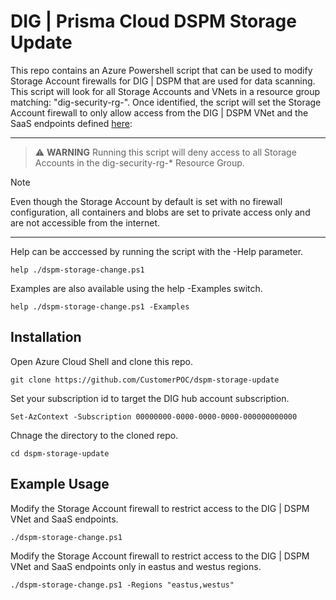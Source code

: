 # DIG | Prisma Cloud DSPM Storage Update

This repo contains an Azure Powershell script that can be used to modify Storage Account firewalls for DIG | DSPM that are used for data scanning.  This script will look for all Storage Accounts and VNets in a resource group matching: "dig-security-rg-". Once identified, the script will set the Storage Account firewall to only allow access from the DIG | DSPM VNet and the SaaS endpoints defined [here](https://docs.prismacloud.io/en/enterprise-edition/content-collections/data-security-posture-management/prisma-cloud-dspm-deployment/deploy-prisma-cloud-dspm-on-azure/azure-permissions): 

---

> :warning: **WARNING**
>  Running this script will deny access to all Storage Accounts in the dig-security-rg-* Resource Group.

> [!NOTE]
> Even though the Storage Account by default is set with no firewall configuration, all containers and blobs are set to private access only and are not accessible from the internet.

---

Help can be acccessed by running the script with the -Help parameter.

```shell
help ./dspm-storage-change.ps1 
```

Examples are also available using the help -Examples switch.

```shell
help ./dspm-storage-change.ps1 -Examples
```

## Installation

Open Azure Cloud Shell and clone this repo.

```shell
git clone https://github.com/CustomerPOC/dspm-storage-update
```

Set your subscription id to target the DIG hub account subscription.

```shell
Set-AzContext -Subscription 00000000-0000-0000-0000-000000000000
```

Chnage the directory to the cloned repo.

```shell
cd dspm-storage-update
```

## Example Usage

Modify the Storage Account firewall to restrict access to the DIG | DSPM VNet and SaaS endpoints.

```shell
./dspm-storage-change.ps1 
```

Modify the Storage Account firewall to restrict access to the DIG | DSPM VNet and SaaS endpoints only in eastus and westus regions.

```shell
./dspm-storage-change.ps1 -Regions "eastus,westus"
```